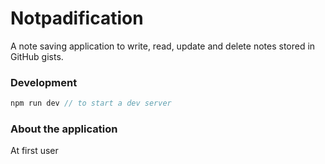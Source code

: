 # Notpadification

A note saving application to write, read, update and delete notes stored in GitHub gists.

### Development

```js
npm run dev // to start a dev server
```

### About the application

At first user
